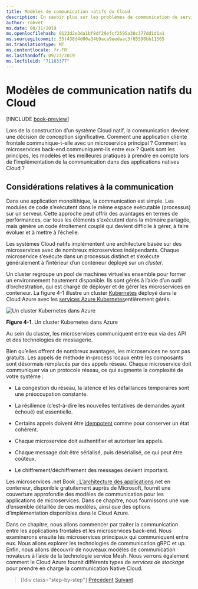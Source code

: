 ```yaml
---
title: Modèles de communication natifs du Cloud
description: En savoir plus sur les problèmes de communication de service clés dans les applications Cloud natives
author: robvet
ms.date: 08/31/2019
ms.openlocfilehash: 0123d2e3da1bf8df29efcf2595a38c377dd1d1a1
ms.sourcegitcommit: 55f438d4d00a34b9aca9eedaac3f85590bb11565
ms.translationtype: MT
ms.contentlocale: fr-FR
ms.lasthandoff: 09/23/2019
ms.locfileid: "71183377"
---
```

# <a name="cloud-native-communication-patterns"></a>Modèles de communication natifs du Cloud

[!INCLUDE [book-preview](../../../includes/book-preview.md)]

Lors de la construction d’un système Cloud natif, la communication devient une décision de conception significative. Comment une application cliente frontale communique-t-elle avec un microservice principal ? Comment les microservices back-end communiquent-ils entre eux ? Quels sont les principes, les modèles et les meilleures pratiques à prendre en compte lors de l’implémentation de la communication dans des applications natives Cloud ?

## <a name="communication-considerations"></a>Considérations relatives à la communication

Dans une application monolithique, la communication est simple. Les modules de code s’exécutent dans le même espace exécutable (processus) sur un serveur. Cette approche peut offrir des avantages en termes de performances, car tous les éléments s’exécutent dans la mémoire partagée, mais génère un code étroitement couplé qui devient difficile à gérer, à faire évoluer et à mettre à l’échelle.

Les systèmes Cloud natifs implémentent une architecture basée sur des microservices avec de nombreux microservices indépendants. Chaque microservice s’exécute dans un processus distinct et s’exécute généralement à l’intérieur d’un conteneur déployé sur un *cluster*. 

Un cluster regroupe un pool de machines virtuelles ensemble pour former un environnement hautement disponible. Ils sont gérés à l’aide d’un outil d’orchestration, qui est chargé de déployer et de gérer les microservices en conteneur. La figure 4-1 illustre un cluster [Kubernetes](https://kubernetes.io) déployé dans le Cloud Azure avec les [services Azure Kubernetes](https://docs.microsoft.com/azure/aks/intro-kubernetes)entièrement gérés.

![Un cluster Kubernetes dans Azure](./media/kubernetes-cluster-in-azure.png)

**Figure 4-1**. Un cluster Kubernetes dans Azure

Au sein du cluster, les microservices communiquent entre eux via des API et des technologies de messagerie.

Bien qu’elles offrent de nombreux avantages, les microservices ne sont pas gratuits. Les appels de méthode in-process locaux entre les composants sont désormais remplacés par des appels réseau. Chaque microservice doit communiquer via un protocole réseau, ce qui augmente la complexité de votre système :

- La congestion du réseau, la latence et les défaillances temporaires sont une préoccupation constante.

- La résilience (c’est-à-dire les nouvelles tentatives de demandes ayant échoué) est essentielle.

- Certains appels doivent être [idempotent](https://www.restapitutorial.com/lessons/idempotency.html) comme pour conserver un état cohérent.

- Chaque microservice doit authentifier et autoriser les appels.

- Chaque message doit être sérialisé, puis désérialisé, ce qui peut être coûteux.

- Le chiffrement/déchiffrement des messages devient important.

Les microservices .net Book [: L’architecture des applications](https://docs.microsoft.com/dotnet/standard/microservices-architecture/).net en conteneur, disponible gratuitement auprès de Microsoft, fournit une couverture approfondie des modèles de communication pour les applications de microservices. Dans ce chapitre, nous fournissons une vue d’ensemble détaillée de ces modèles, ainsi que des options d’implémentation disponibles dans le Cloud Azure.

Dans ce chapitre, nous allons commencer par traiter la communication entre les applications frontales et les microservices back-end. Nous examinerons ensuite les microservices principaux qui communiquent entre eux. Nous allons explorer les technologies de communication gRPC et up. Enfin, nous allons découvrir de nouveaux modèles de communication novateurs à l’aide de la technologie service Mesh. Nous verrons également comment le Cloud Azure fournit différents types de *services de stockage* pour prendre en charge la communication Native Cloud.  


>[!div class="step-by-step"]
>[Précédent](other-deployment-options.md)
>[Suivant](front-end-communication.md)
